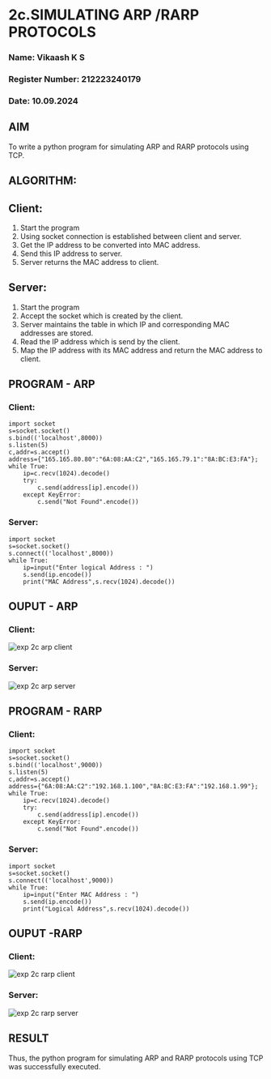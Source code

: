 # 2c.SIMULATING ARP /RARP PROTOCOLS
### Name: Vikaash K S
### Register Number: 212223240179
### Date: 10.09.2024
## AIM
To write a python program for simulating ARP and RARP protocols using TCP.
## ALGORITHM:
## Client:
1. Start the program
2. Using socket connection is established between client and server.
3. Get the IP address to be converted into MAC address.
4. Send this IP address to server.
5. Server returns the MAC address to client.
## Server:
1. Start the program
2. Accept the socket which is created by the client.
3. Server maintains the table in which IP and corresponding MAC addresses are
stored.
4. Read the IP address which is send by the client.
5. Map the IP address with its MAC address and return the MAC address to client.
## PROGRAM - ARP
### Client:
```
import socket
s=socket.socket()
s.bind(('localhost',8000))
s.listen(5)
c,addr=s.accept()
address={"165.165.80.80":"6A:08:AA:C2","165.165.79.1":"8A:BC:E3:FA"};
while True:
    ip=c.recv(1024).decode()
    try:
        c.send(address[ip].encode())
    except KeyError:
        c.send("Not Found".encode())
```
### Server:
```
import socket
s=socket.socket()
s.connect(('localhost',8000))
while True:
    ip=input("Enter logical Address : ")
    s.send(ip.encode())
    print("MAC Address",s.recv(1024).decode())
```
## OUPUT - ARP
### Client:
![exp 2c arp client](https://github.com/user-attachments/assets/97351268-34eb-481d-a2d6-6262212341dc)
### Server:
![exp 2c arp server](https://github.com/user-attachments/assets/8600f587-c9bb-4ca4-ae6d-027eea53d355)

## PROGRAM - RARP
### Client:
```
import socket
s=socket.socket()
s.bind(('localhost',9000))
s.listen(5)
c,addr=s.accept()
address={"6A:08:AA:C2":"192.168.1.100","8A:BC:E3:FA":"192.168.1.99"};
while True:
    ip=c.recv(1024).decode()
    try:
        c.send(address[ip].encode())
    except KeyError:
        c.send("Not Found".encode())
```
### Server:
```
import socket
s=socket.socket()
s.connect(('localhost',9000))
while True:
    ip=input("Enter MAC Address : ")
    s.send(ip.encode())
    print("Logical Address",s.recv(1024).decode())
```
## OUPUT -RARP
### Client:
![exp 2c rarp client ](https://github.com/user-attachments/assets/a738ebb4-7dd0-407e-82f6-9c89ad443fcc)

### Server:
![exp 2c rarp server](https://github.com/user-attachments/assets/cbfa62ca-6eca-4e74-8212-2352be575b6e)

## RESULT
Thus, the python program for simulating ARP and RARP protocols using TCP was successfully executed.
